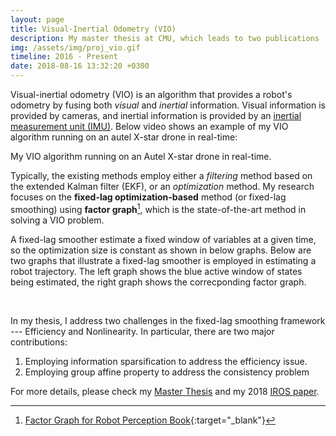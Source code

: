 ```yaml
---
layout: page
title: Visual-Inertial Odometry (VIO)
description: My master thesis at CMU, which leads to two publications
img: /assets/img/proj_vio.gif
timeline: 2016 - Present
date: 2018-08-16 13:32:20 +0300
---
```


Visual-inertial odometry (VIO) is an algorithm that provides a robot's odometry by fusing both *visual* and *inertial* information. Visual information is provided by cameras, and inertial information is provided by an <a href="https://en.wikipedia.org/wiki/Inertial_measurement_unit">inertial measurement unit (IMU)</a>. Below video shows an example of my VIO algorithm running on an autel X-star drone in real-time:
<div class="img_row">
    <img class="col three left" src="{{ site.baseurl }}/assets/gif/vio_outdoor.gif" alt="" title="VIO example"/>
</div>
<div class="col three caption">
    My VIO algorithm running on an Autel X-star drone in real-time.
</div>

Typically, the existing methods employ either a *filtering* method based on the extended Kalman filter (EKF), or an *optimization* method. My research focuses on the **fixed-lag optimization-based** method (or fixed-lag smoothing) using **factor graph**[^fn1], which is the state-of-the-art method in solving a VIO problem. 

A fixed-lag smoother estimate a fixed window of variables at a given time, so the optimization size is constant as shown in below graphs. Below are two graphs that illustrate a fixed-lag smoother is employed in estimating a robot trajectory. The left graph shows the blue active window of states being estimated, the right graph shows the correcponding factor graph.

<div class="img_row">
    <img class="col one left" src="{{ site.baseurl }}/assets/gif/window_traj.gif" alt="" title="example image"/>
    <img class="col two left" src="{{ site.baseurl }}/assets/gif/fixed-lag-smoother.gif" alt="" title="VIO example"/>
</div>

[^fn1]: [Factor Graph for Robot Perception Book](https://www.nowpublishers.com/article/Details/ROB-043){:target="\_blank"}  

In my thesis, I address two challenges in the fixed-lag smoothing framework --- Efficiency and Nonlinearity. In particular, there are two major contributions:

  1. Employing information sparsification to address the efficiency issue.
  2. Employing group affine property to address the consistency problem

For more details, please check my <a href="{{ '/assets/pdf/Hsiung18thesis.pdf' | prepend: site.baseurl | prepend: site.url }}">Master Thesis</a>  and my 2018 <a href="{{ '/assets/pdf/Hsiung18thesis.pdf' | prepend: site.baseurl | prepend: site.url }}">IROS paper</a>.

<!-- 

Every project has a beautiful feature shocase page. It's easy to include images, in a flexible 3-column grid format. Make your photos 1/3, 2/3, or full width.

To give your project a background in the portfolio page, just add the img tag to the front matter like so:

    ---
    layout: page
    title: Project
    description: a project with a background image
    img: /assets/img/12.jpg
    ---


<div class="img_row">
    <img class="col one left" src="{{ site.baseurl }}/assets/img/1.jpg" alt="" title="example image"/>
    <img class="col one left" src="{{ site.baseurl }}/assets/img/2.jpg" alt="" title="example image"/>
    <img class="col one left" src="{{ site.baseurl }}/assets/img/3.jpg" alt="" title="example image"/>
</div>
<div class="col three caption">
    Caption photos easily. On the left, a road goes through a tunnel. Middle, leaves artistically fall in a hipster photoshoot. Right, in another hipster photoshoot, a lumberjack grasps a handful of pine needles.
</div>
<div class="img_row">
    <img class="col three left" src="{{ site.baseurl }}/assets/img/5.jpg" alt="" title="example image"/>
</div>
<div class="col three caption">
    This image can also have a caption. It's like magic.
</div>

You can also put regular text between your rows of images. Say you wanted to write a little bit about your project before you posted the rest of the images. You describe how you toiled, sweated, *bled* for your project, and then.... you reveal it's glory in the next row of images.


<div class="img_row">
    <img class="col two left" src="{{ site.baseurl }}/assets/img/6.jpg" alt="" title="example image"/>
    <img class="col one left" src="{{ site.baseurl }}/assets/img/11.jpg" alt="" title="example image"/>
</div>
<div class="col three caption">
    You can also have artistically styled 2/3 + 1/3 images, like these.
</div>


<br/><br/>


The code is simple. Just add a col class to your image, and another class specifying the width: one, two, or three columns wide. Here's the code for the last row of images above:

<div class="img_row">
    <img class="col two left" src="/assets/img/6.jpg"/>
    <img class="col one left" src="/assets/img/11.jpg"/>
</div>
 -->